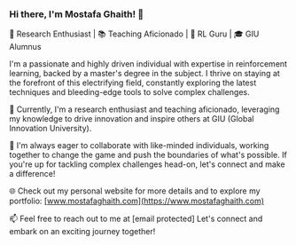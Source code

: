 ### Hi there, I'm Mostafa Ghaith! 👋

🧠 Research Enthusiast | 📚 Teaching Aficionado | 🚀 RL Guru | 🎓 GIU Alumnus

I'm a passionate and highly driven individual with expertise in reinforcement learning, backed by a master's degree in the subject. I thrive on staying at the forefront of this electrifying field, constantly exploring the latest techniques and bleeding-edge tools to solve complex challenges.

💼 Currently, I'm a research enthusiast and teaching aficionado, leveraging my knowledge to drive innovation and inspire others at GIU (Global Innovation University).

🤝 I'm always eager to collaborate with like-minded individuals, working together to change the game and push the boundaries of what's possible. If you're up for tackling complex challenges head-on, let's connect and make a difference!

🌐 Check out my personal website for more details and to explore my portfolio: [www.mostafaghaith.com](https://www.mostafaghaith.com)

📫 Feel free to reach out to me at [email protected] Let's connect and embark on an exciting journey together!



